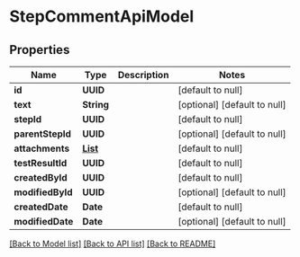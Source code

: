 # StepCommentApiModel
## Properties

| Name | Type | Description | Notes |
|------------ | ------------- | ------------- | -------------|
| **id** | **UUID** |  | [default to null] |
| **text** | **String** |  | [optional] [default to null] |
| **stepId** | **UUID** |  | [default to null] |
| **parentStepId** | **UUID** |  | [optional] [default to null] |
| **attachments** | [**List**](AttachmentApiResult.md) |  | [default to null] |
| **testResultId** | **UUID** |  | [default to null] |
| **createdById** | **UUID** |  | [default to null] |
| **modifiedById** | **UUID** |  | [optional] [default to null] |
| **createdDate** | **Date** |  | [default to null] |
| **modifiedDate** | **Date** |  | [optional] [default to null] |

[[Back to Model list]](../README.md#documentation-for-models) [[Back to API list]](../README.md#documentation-for-api-endpoints) [[Back to README]](../README.md)

